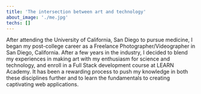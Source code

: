 ```yaml
---
title: 'The intersection between art and technology'
about_image: './me.jpg'
techs: []
---
```


After attending the University of California, San Diego to pursue medicine, I began my post-college career as a Freelance Photographer/Videographer in San Diego, California. After a few years in the industry, I decided to blend my experiences in making art with my enthusiasm for science and technology, and enroll in a Full Stack development course at LEARN Academy. It has been a rewarding process to push my knowledge in both these disciplines further and to learn the fundamentals to creating captivating web applications.
